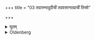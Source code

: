 +++
title = "03 तदारम्भादुदीचीं तदवसानात्प्राचीं तिस्रो"

+++

<details><summary>मूलम्</summary>

तदारम्भादुदीचीं तदवसानात्प्राचीं तिस्रो मध्ये प्राचीः ३
</details>

<details><summary>Oldenberg</summary>

3. From the beginning of that line (he should draw a line) from south to north; from the end (of the last-mentioned line) one from west to east; between (the first and the third line) three (lines) from west to east.
</details>
